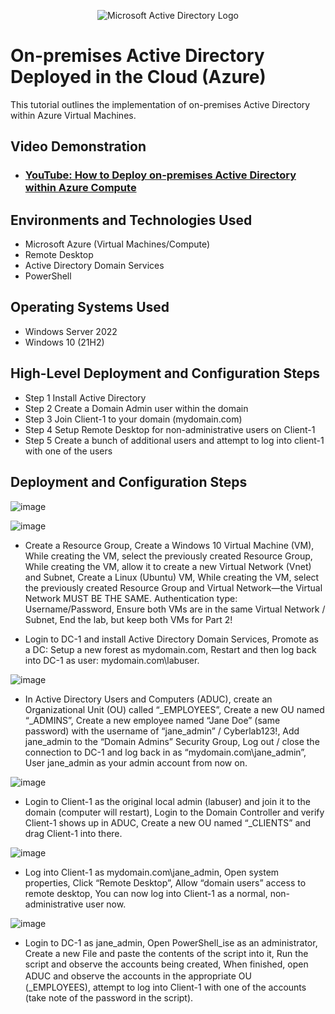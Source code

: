<p align="center">
<img src="https://i.imgur.com/pU5A58S.png" alt="Microsoft Active Directory Logo"/>
</p>

<h1>On-premises Active Directory Deployed in the Cloud (Azure)</h1>
This tutorial outlines the implementation of on-premises Active Directory within Azure Virtual Machines.<br />


<h2>Video Demonstration</h2>

- ### [YouTube: How to Deploy on-premises Active Directory within Azure Compute](https://www.youtube.com)

<h2>Environments and Technologies Used</h2>

- Microsoft Azure (Virtual Machines/Compute)
- Remote Desktop
- Active Directory Domain Services
- PowerShell

<h2>Operating Systems Used </h2>

- Windows Server 2022
- Windows 10 (21H2)

<h2>High-Level Deployment and Configuration Steps</h2>

- Step 1 Install Active Directory
- Step 2 Create a Domain Admin user within the domain
- Step 3 Join Client-1 to your domain (mydomain.com)
- Step 4 Setup Remote Desktop for non-administrative users on Client-1
- Step 5 Create a bunch of additional users and attempt to log into client-1 with one of the users

<h2>Deployment and Configuration Steps</h2>

![image](https://github.com/user-attachments/assets/e75156b5-997d-4991-9cbc-9b11794fa6e1)


![image](https://github.com/user-attachments/assets/8d9f54ca-b547-4b83-a6c5-3e2996cddab5)

- Create a Resource Group,
Create a Windows 10 Virtual Machine (VM),
While creating the VM, select the previously created Resource Group,
While creating the VM, allow it to create a new Virtual Network (Vnet) and Subnet,
Create a Linux (Ubuntu) VM,
While creating the VM, select the previously created Resource Group and Virtual Network—the Virtual Network MUST BE THE SAME.
Authentication type: Username/Password,
Ensure both VMs are in the same Virtual Network / Subnet,
End the lab, but keep both VMs for Part 2!


- Login to DC-1 and install Active Directory Domain Services,
Promote as a DC: Setup a new forest as mydomain.com,
Restart and then log back into DC-1 as user: mydomain.com\labuser.

![image](https://github.com/user-attachments/assets/da928e3f-0c05-46e8-8def-c570998ea512)


- In Active Directory Users and Computers (ADUC), create an Organizational Unit (OU) called “_EMPLOYEES”,
Create a new OU named “_ADMINS”,
Create a new employee named “Jane Doe” (same password) with the username of “jane_admin” / Cyberlab123!,
Add jane_admin to the “Domain Admins” Security Group,
Log out / close the connection to DC-1 and log back in as “mydomain.com\jane_admin”,
User jane_admin as your admin account from now on.

![image](https://github.com/user-attachments/assets/990d7fd4-b5bb-47b4-bf82-1ea6ae3e0452)


- Login to Client-1 as the original local admin (labuser) and join it to the domain (computer will restart),
Login to the Domain Controller and verify Client-1 shows up in ADUC,
Create a new OU named “_CLIENTS” and drag Client-1 into there.

![image](https://github.com/user-attachments/assets/311b2032-cc06-4ef4-9fbf-b3f77cf0a23d)


- Log into Client-1 as mydomain.com\jane_admin,
Open system properties,
Click “Remote Desktop”,
Allow “domain users” access to remote desktop,
You can now log into Client-1 as a normal, non-administrative user now.


![image](https://github.com/user-attachments/assets/d059b717-d0e8-44bd-9ce0-75e6e7ee42dc)


- Login to DC-1 as jane_admin,
Open PowerShell_ise as an administrator,
Create a new File and paste the contents of the script into it,
Run the script and observe the accounts being created,
When finished, open ADUC and observe the accounts in the appropriate OU　(_EMPLOYEES),
attempt to log into Client-1 with one of the accounts (take note of the password in the script).
